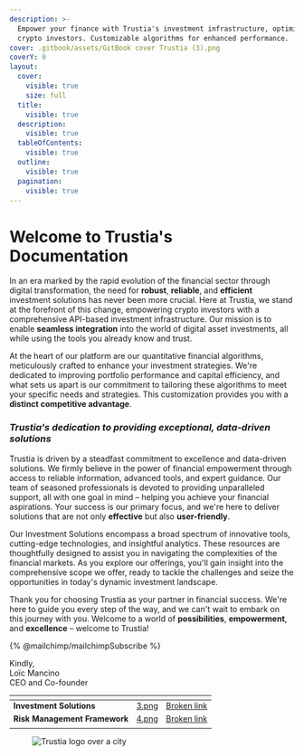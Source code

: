```yaml
---
description: >-
  Empower your finance with Trustia's investment infrastructure, optimized for
  crypto investors. Customizable algorithms for enhanced performance.
cover: .gitbook/assets/GitBook cover Trustia (3).png
coverY: 0
layout:
  cover:
    visible: true
    size: full
  title:
    visible: true
  description:
    visible: true
  tableOfContents:
    visible: true
  outline:
    visible: true
  pagination:
    visible: true
---
```


# Welcome to Trustia's Documentation

In an era marked by the rapid evolution of the financial sector through digital transformation, the need for **robust**, **reliable**, and **efficient** investment solutions has never been more crucial. Here at Trustia, we stand at the forefront of this change, empowering crypto investors with a comprehensive API-based investment infrastructure. Our mission is to enable **seamless integration** into the world of digital asset investments, all while using the tools you already know and trust.

At the heart of our platform are our quantitative financial algorithms, meticulously crafted to enhance your investment strategies. We're dedicated to improving portfolio performance and capital efficiency, and what sets us apart is our commitment to tailoring these algorithms to meet your specific needs and strategies. This customization provides you with a **distinct competitive advantage**.

### _**Trustia's dedication to providing exceptional, data-driven solutions**_

Trustia is driven by a steadfast commitment to excellence and data-driven solutions. We firmly believe in the power of financial empowerment through access to reliable information, advanced tools, and expert guidance. Our team of seasoned professionals is devoted to providing unparalleled support, all with one goal in mind – helping you achieve your financial aspirations. Your success is our primary focus, and we're here to deliver solutions that are not only **effective** but also **user-friendly**.

Our Investment Solutions encompass a broad spectrum of innovative tools, cutting-edge technologies, and insightful analytics. These resources are thoughtfully designed to assist you in navigating the complexities of the financial markets. As you explore our offerings, you'll gain insight into the comprehensive scope we offer, ready to tackle the challenges and seize the opportunities in today's dynamic investment landscape.

Thank you for choosing Trustia as your partner in financial success. We're here to guide you every step of the way, and we can't wait to embark on this journey with you. Welcome to a world of **possibilities**, **empowerment**, and **excellence** – welcome to Trustia!

{% @mailchimp/mailchimpSubscribe %}

Kindly,\
Loïc Mancino\
CEO and Co-founder

<table data-card-size="large" data-view="cards"><thead><tr><th></th><th data-hidden data-card-cover data-type="files"></th><th data-hidden data-card-target data-type="content-ref"></th></tr></thead><tbody><tr><td><strong>Investment Solutions</strong></td><td><a href=".gitbook/assets/3.png">3.png</a></td><td><a href="broken-reference">Broken link</a></td></tr><tr><td><strong>Risk Management Framework</strong></td><td><a href=".gitbook/assets/4.png">4.png</a></td><td><a href="broken-reference">Broken link</a></td></tr><tr><td></td><td></td><td></td></tr></tbody></table>

<figure><img src=".gitbook/assets/Capture d’écran 2023-12-19 à 18.42.18.png" alt="Trustia logo over a city"><figcaption></figcaption></figure>

